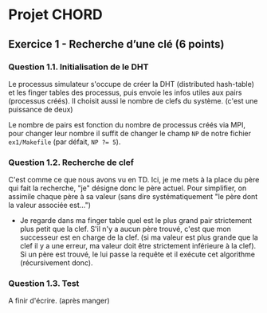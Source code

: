 # Projet CHORD

## Exercice 1 - Recherche d’une clé (6 points)

### Question 1.1. Initialisation de le DHT

Le processus simulateur s'occupe de créer la DHT (distributed hash-table) et les finger tables des processus, puis envoie les infos utiles aux pairs (processus créés). Il choisit aussi le nombre de clefs du système. (c'est une puissance de deux)

Le nombre de pairs est fonction du nombre de processus créés via MPI, pour changer leur nombre il suffit de changer le champ `NP` de notre fichier `ex1/Makefile` (par défait, `NP ?= 5`).

### Question 1.2. Recherche de clef

C'est comme ce que nous avons vu en TD. Ici, je me mets à la place du père qui fait la recherche, "je" désigne donc le père actuel. Pour simplifier, on assimile chaque père à sa valeur (sans dire systématiquement "le père dont la valeur associée est...")

- Je regarde dans ma finger table quel est le plus grand pair strictement plus petit que la clef. S'il n'y a aucun père trouvé, c'est que mon successeur est en charge de la clef. (si ma valeur est plus grande que la clef il y a une erreur, ma valeur doit être strictement inférieure à la clef). Si un père est trouvé, le lui passe la requête et il exécute cet algorithme (récursivement donc).

### Question 1.3. Test

A finir d'écrire. (après manger)